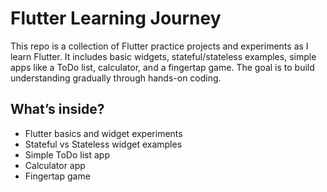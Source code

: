 # Flutter Learning Journey

This repo is a collection of Flutter practice projects and experiments as I learn Flutter.
It includes basic widgets, stateful/stateless examples, simple apps like a ToDo list, calculator, and a fingertap game.
The goal is to build understanding gradually through hands-on coding.

## What’s inside?
- Flutter basics and widget experiments
- Stateful vs Stateless widget examples
- Simple ToDo list app
- Calculator app
- Fingertap game
